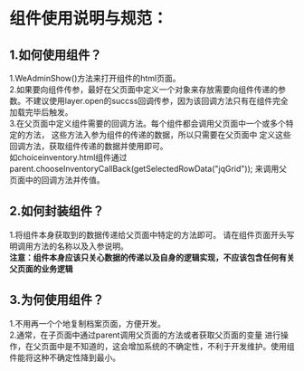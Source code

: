 # **组件使用说明与规范：**

## 1.如何使用组件？
1.WeAdminShow()方法来打开组件的html页面。
<br>
2.如果要向组件传参，最好在父页面中定义一个对象来存放需要向组件传递的参数。不建议使用layer.open的succss回调传参，因为该回调方法只有在组件完全加载完毕后触发。
<br>
3.在父页面中定义组件需要的回调方法。每个组件都会调用父页面中一个或多个特定的方法，
这些方法入参为组件的传递的数据，所以只需要在父页面中 
定义这些回调方法，获取组件传递的数据并使用即可。
<br>
如choiceinventory.html组件通过parent.chooseInventoryCallBack(getSelectedRowData("jqGrid"));
来调用父页面中的回调方法并传值。
<br>

## 2.如何封装组件？
1.将组件本身获取到的数据传递给父页面中特定的方法即可。
请在组件页面开头写明调用方法的名称以及入参说明。
<br>
**注意：组件本身应该只关心数据的传递以及自身的逻辑实现，不应该包含任何有关父页面的业务逻辑**

## 3.为何使用组件？
1.不用再一个个地复制档案页面，方便开发。
<br>
2.通常，在子页面中通过parent调用父页面的方法或者获取父页面的变量
进行操作，在父页面中是不知道的，这会增加系统的不确定性，不利于开发维护。使用组件能将这种不确定性降到最小。
